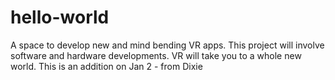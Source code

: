 # hello-world
A space to develop new and mind bending VR apps.
This project will involve software and hardware developments.
VR will take you to a whole new world.
This is an addition on Jan 2 - from Dixie
